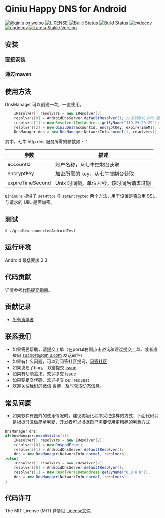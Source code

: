 # Qiniu Happy DNS for Android

[![@qiniu on weibo](http://img.shields.io/badge/weibo-%40qiniutek-blue.svg)](http://weibo.com/qiniutek)
[![LICENSE](https://img.shields.io/github/license/qiniu/happy-dns-android.svg)](https://github.com/qiniu/happy-dns-android/blob/master/LICENSE)
[![Build Status](https://travis-ci.org/zju-xjh/happy-dns-android.svg?branch=master)](https://travis-ci.org/zju-xjh/happy-dns-android)
[![Build Status](https://travis-ci.org/qiniu/happy-dns-android.svg?branch=master)](https://travis-ci.org/zju-xjh/happy-dns-android)
[![codecov](https://codecov.io/gh/zju-xjh/happy-dns-android/branch/master/graph/badge.svg)](https://codecov.io/gh/zju-xjh/happy-dns-android)
[![codecov](https://codecov.io/gh/qiniu/happy-dns-android/branch/master/graph/badge.svg)](https://codecov.io/gh/zju-xjh/happy-dns-android)
[![Latest Stable Version](http://img.shields.io/maven-central/v/com.qiniu/happy-dns.svg)](https://github.com/qiniu/happy-dns-android/releases)



## 安装

### 直接安装


### 通过maven

## 使用方法
DnsManager 可以创建一次，一直使用。
```java
    IResolver[] resolvers = new IResolver[3];
    resolvers[0] = AndroidDnsServer.defaultResolver(); //系统默认 DNS 服务器
    resolvers[1] = new Resolver(InetAddress.getByName("119.29.29.29")); //自定义 DNS 服务器地址
    resolvers[2] = new QiniuDns(accountId, encryptKey, expireTimeMs); //七牛 http dns 服务
    DnsManager dns = new DnsManager(NetworkInfo.normal(), resolvers);
```

其中，七牛 http dns 服务所需的参数如下：

| 参数             | 描述                                    |
|------------------|-----------------------------------------|
| accountId        |  账户名称，从七牛控制台获取             |
| encryptKey       | 加密所需的 key，从七牛控制台获取        |
| expireTimeSecond | Unix 时间戳，单位为秒，该时间后请求过期 |


`QiniuDns` 提供了 `setHttps` 与 `setEncrypted` 两个方法，用于设置是否启用 SSL，与请求的 URL 是否加密。

## 测试

``` bash
$ ./gradlew connectedAndroidTest
```

## 运行环境

Android 最低要求 2.3

## 代码贡献

详情参考[代码提交指南](https://github.com/qiniu/happy-dns-android/blob/master/CONTRIBUTING.md)。

## 贡献记录

- [所有贡献者](https://github.com/qiniu/happy-dns-android/contributors)

## 联系我们

- 如果需要帮助，请提交工单（在portal右侧点击咨询和建议提交工单，或者直接向 support@qiniu.com 发送邮件）
- 如果有什么问题，可以到问答社区提问，[问答社区](http://qiniu.segmentfault.com/)
- 如果发现了bug， 欢迎提交 [issue](https://github.com/qiniu/happy-dns-android/issues)
- 如果有功能需求，欢迎提交 [issue](https://github.com/qiniu/happy-dns-android/issues)
- 如果要提交代码，欢迎提交 pull request
- 欢迎关注我们的[微信](http://www.qiniu.com/#weixin) [微博](http://weibo.com/qiniutek)，及时获取动态信息。

## 常见问题
- 如果软件有国外的使用情况时，建议初始化程序采取这样的方式，下面代码只是根据时区做简单判断，开发者可以根据自己需要使用更精确的判断方式

```java
DnsManager dns;
if(DnsManager.needHttpDns()){
	IResolver[] resolvers = new IResolver[2];
    resolvers[0] = new DnspodFree();
    resolvers[1] = AndroidDnsServer.defaultResolver();
    dns = new DnsManager(NetworkInfo.normal, resolvers);
}else{
	IResolver[] resolvers = new IResolver[2];
    resolvers[0] = AndroidDnsServer.defaultResolver();
    resolvers[1] = new Resolver(InetAddress.getByName("8.8.8.8"));
    dns = new DnsManager(NetworkInfo.normal, resolvers);
}
```
## 代码许可

The MIT License (MIT).详情见 [License文件](https://github.com/qiniu/happy-dns-android/blob/master/LICENSE).
